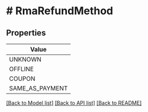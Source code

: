 # # RmaRefundMethod


## Properties



| Value |
------------ |
UNKNOWN|&#39;REFUND_METHOD_UNKNOWN&#39;
OFFLINE|&#39;REFUND_METHOD_OFFLINE&#39;
COUPON|&#39;REFUND_METHOD_COUPON&#39;
SAME_AS_PAYMENT|&#39;REFUND_METHOD_SAME_AS_PAYMENT&#39;

[[Back to Model list]](../../README.md#models) [[Back to API list]](../../README.md#endpoints) [[Back to README]](../../README.md)